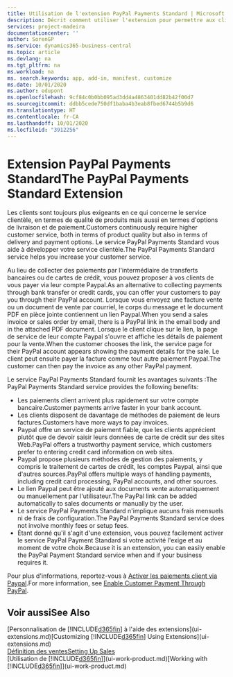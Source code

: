 ```yaml
---
title: Utilisation de l'extension PayPal Payments Standard | Microsoft Docs
description: Décrit comment utiliser l'extension pour permettre aux clients d'effectuer des paiements avec Paypal.
services: project-madeira
documentationcenter: ''
author: SorenGP
ms.service: dynamics365-business-central
ms.topic: article
ms.devlang: na
ms.tgt_pltfrm: na
ms.workload: na
ms. search.keywords: app, add-in, manifest, customize
ms.date: 10/01/2020
ms.author: edupont
ms.openlocfilehash: 9cf84c0b0bb095ad3dd4a4863401dd82b42f00d7
ms.sourcegitcommit: ddbb5cede750df1baba4b3eab8fbed6744b5b9d6
ms.translationtype: HT
ms.contentlocale: fr-CA
ms.lasthandoff: 10/01/2020
ms.locfileid: "3912256"
---
```

# <a name="the-paypal-payments-standard-extension"></a><span data-ttu-id="16d45-103">Extension PayPal Payments Standard</span><span class="sxs-lookup"><span data-stu-id="16d45-103">The PayPal Payments Standard Extension</span></span>
<span data-ttu-id="16d45-104">Les clients sont toujours plus exigeants en ce qui concerne le service clientèle, en termes de qualité de produits mais aussi en termes d'options de livraison et de paiement.</span><span class="sxs-lookup"><span data-stu-id="16d45-104">Customers continuously require higher customer service, both in terms of product quality but also in terms of delivery and payment options.</span></span> <span data-ttu-id="16d45-105">Le service PayPal Payments Standard vous aide à développer votre service clientèle.</span><span class="sxs-lookup"><span data-stu-id="16d45-105">The PayPal Payments Standard service helps you increase your customer service.</span></span>

<span data-ttu-id="16d45-106">Au lieu de collecter des paiements par l'intermédiaire de transferts bancaires ou de cartes de crédit, vous pouvez proposer à vos clients de vous payer via leur compte Paypal.</span><span class="sxs-lookup"><span data-stu-id="16d45-106">As an alternative to collecting payments through bank transfer or credit cards, you can offer your customers to pay you through their PayPal account.</span></span> <span data-ttu-id="16d45-107">Lorsque vous envoyez une facture vente ou un document de vente par courriel, le corps du message et le document PDF en pièce jointe contiennent un lien Paypal.</span><span class="sxs-lookup"><span data-stu-id="16d45-107">When you send a sales invoice or sales order by email, there is a PayPal link in the email body and in the attached PDF document.</span></span> <span data-ttu-id="16d45-108">Lorsque le client clique sur le lien, la page de service de leur compte Paypal s'ouvre et affiche les détails de paiement pour la vente.</span><span class="sxs-lookup"><span data-stu-id="16d45-108">When the customer chooses the link, the service page for their PayPal account appears showing the payment details for the sale.</span></span> <span data-ttu-id="16d45-109">Le client peut ensuite payer la facture comme tout autre paiement Paypal.</span><span class="sxs-lookup"><span data-stu-id="16d45-109">The customer can then pay the invoice as any other PayPal payment.</span></span>

<span data-ttu-id="16d45-110">Le service PayPal Payments Standard fournit les avantages suivants :</span><span class="sxs-lookup"><span data-stu-id="16d45-110">The PayPal Payments Standard service provides the following benefits:</span></span>

* <span data-ttu-id="16d45-111">Les paiements client arrivent plus rapidement sur votre compte bancaire.</span><span class="sxs-lookup"><span data-stu-id="16d45-111">Customer payments arrive faster in your bank account.</span></span>
* <span data-ttu-id="16d45-112">Les clients disposent de davantage de méthodes de paiement de leurs factures.</span><span class="sxs-lookup"><span data-stu-id="16d45-112">Customers have more ways to pay invoices.</span></span>
* <span data-ttu-id="16d45-113">Paypal offre un service de paiement fiable, que les clients apprécient plutôt que de devoir saisir leurs données de carte de crédit sur des sites Web.</span><span class="sxs-lookup"><span data-stu-id="16d45-113">PayPal offers a trustworthy payment service, which customers prefer to entering credit card information on web sites.</span></span>
* <span data-ttu-id="16d45-114">Paypal propose plusieurs méthodes de gestion des paiements, y compris le traitement de cartes de crédit, les comptes Paypal, ainsi que d'autres sources.</span><span class="sxs-lookup"><span data-stu-id="16d45-114">PayPal offers multiple ways of handling payments, including credit card processing, PayPal accounts, and other sources.</span></span>
* <span data-ttu-id="16d45-115">Le lien Paypal peut être ajouté aux documents vente automatiquement ou manuellement par l'utilisateur.</span><span class="sxs-lookup"><span data-stu-id="16d45-115">The PayPal link can be added automatically to sales documents or manually by the user.</span></span>
* <span data-ttu-id="16d45-116">Le service PayPal Payments Standard n'implique aucuns frais mensuels ni de frais de configuration.</span><span class="sxs-lookup"><span data-stu-id="16d45-116">The PayPal Payments Standard service does not involve monthly fees or setup fees.</span></span>
* <span data-ttu-id="16d45-117">Étant donné qu'il s'agit d'une extension, vous pouvez facilement activer le service PayPal Payment Standard si votre activité l'exige et au moment de votre choix.</span><span class="sxs-lookup"><span data-stu-id="16d45-117">Because it is an extension, you can easily enable the PayPal Payment Standard service when and if your business requires it.</span></span>  

<span data-ttu-id="16d45-118">Pour plus d'informations, reportez-vous à [Activer les paiements client via Paypal](sales-how-enable-payment-service-extensions.md).</span><span class="sxs-lookup"><span data-stu-id="16d45-118">For more information, see [Enable Customer Payment Through PayPal](sales-how-enable-payment-service-extensions.md).</span></span>

## <a name="see-also"></a><span data-ttu-id="16d45-119">Voir aussi</span><span class="sxs-lookup"><span data-stu-id="16d45-119">See Also</span></span>
<span data-ttu-id="16d45-120">[Personnalisation de [!INCLUDE[d365fin](includes/d365fin_md.md)] à l'aide des extensions](ui-extensions.md)</span><span class="sxs-lookup"><span data-stu-id="16d45-120">[Customizing [!INCLUDE[d365fin](includes/d365fin_md.md)] Using Extensions](ui-extensions.md)</span></span>  
[<span data-ttu-id="16d45-121">Définition des ventes</span><span class="sxs-lookup"><span data-stu-id="16d45-121">Setting Up Sales</span></span>](sales-setup-sales.md)  
<span data-ttu-id="16d45-122">[Utilisation de [!INCLUDE[d365fin](includes/d365fin_md.md)]](ui-work-product.md)</span><span class="sxs-lookup"><span data-stu-id="16d45-122">[Working with [!INCLUDE[d365fin](includes/d365fin_md.md)]](ui-work-product.md)</span></span>
